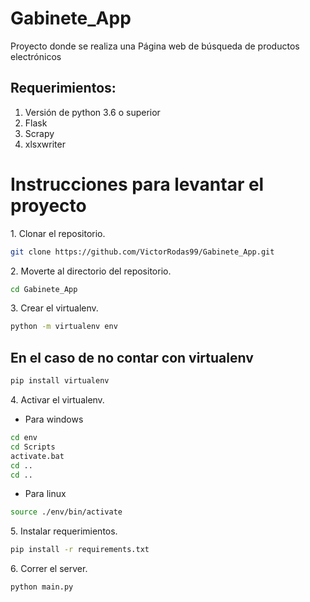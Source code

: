 # Gabinete_App

Proyecto donde se realiza una Página web de búsqueda de productos electrónicos

## Requerimientos:

1. Versión de python 3.6 o superior
2. Flask
3. Scrapy
4. xlsxwriter

# Instrucciones para levantar el proyecto

<p>1. Clonar el repositorio.</p>

```bash
git clone https://github.com/VictorRodas99/Gabinete_App.git
```

<p>2. Moverte al directorio del repositorio.</p>

```bash
cd Gabinete_App
```

<p>3. Crear el virtualenv.</p>

```bash
python -m virtualenv env
```

## En el caso de no contar con virtualenv

```bash
pip install virtualenv
```

<p>4. Activar el virtualenv.</p>

- Para windows

```bash
cd env
cd Scripts
activate.bat
cd ..
cd ..
```

- Para linux

```bash
source ./env/bin/activate
```

<p>5. Instalar requerimientos.</p>

```bash
pip install -r requirements.txt
```

<p>6. Correr el server.</p>

```bash
python main.py
```